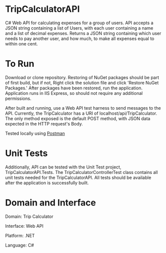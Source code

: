 # TripCalculatorAPI

C# Web API for calculating expenses for a group of users. API accepts a JSON string containing a list of Users, with each user containing a name and a list of decimal expenses. Returns a JSON string containing which user needs to pay another user, and how much, to make all expenses equal to within one cent.

# To Run

Download or clone repository. Restoring of NuGet packages should be part of first build, but if not, Right click the solution file and click 'Restore NuGet Packages.' After packages have been restored, run the application. Application runs in IIS Express, so should not require any additional permissions.

After built and running, use a Web API test harness to send messages to the API. Currently, the TripCalculator has a URI of localhost/api/TripCalculator. The only method exposed is the default POST method, with JSON data expected in the HTTP request's Body.

Tested locally using <a href="https://www.getpostman.com/">Postman</a>

# Unit Tests
Additionally, API can be tested with the Unit Test project, TripCalculatorAPI.Tests. The TripCalculatorControllerTest class contains all unit tests needed for the TripCalculatorAPI. All tests should be available after the application is successfully built.

# Domain and Interface

Domain: Trip Calculator

Interface: Web API

Platform: .NET

Language: C#
